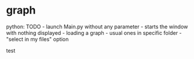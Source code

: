 # graph

python:
    TODO
        - launch Main.py without any parameter
        - starts the window with nothing displayed
        - loading a graph
            - usual ones in specific folder
            - "select in my files" option

test